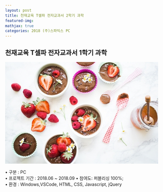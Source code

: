 ```yaml
---
layout: post
title: 천재교육 T셀파 전자교과서 2학기 과학
featured-img:
mathjax: true
categories: 2018 (주)스파익스 PC
---
```


## 천재교육 T셀파 전자교과서 1학기 과학

![00pudding](/images/00pudding.jpg)  

• 구분 : PC  
• 프로젝트 기간 : 2018.06 ~ 2018.09
• 참여도: 퍼블리싱 100%;  
• 환경 : Windows,VSCode, HTML, CSS, Javascript, jQuery  


